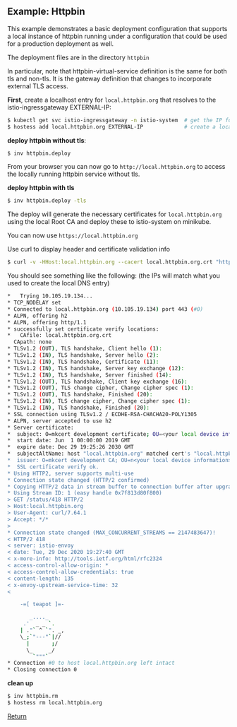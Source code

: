 ## Example: Httpbin

This example demonstrates a basic deployment configuration that supports a local instance of httpbin running under a configuration that could be used for a production deployment as well.  

The deployment files are in the directory `httpbin`  

In particular, note that httpbin-virtual-service definition is the same for both tls and non-tls. It is the gateway definition that changes to incorporate external TLS access.  

**First**, create a localhost entry for `local.httpbin.org` that resolves to the istio-ingressgateway EXTERNAL-IP:  

```bash
$ kubectl get svc istio-ingressgateway -n istio-system  # get the IP for the istio-ingressgateway
$ hostess add local.httpbin.org EXTERNAL-IP             # create a local entry, requires admin password
```

**deploy httpbin without tls**:  

```bash
$ inv httpbin.deploy
```

From your browser you can now go to `http://local.httpbin.org` to access the locally running httpbin service without tls.  

**deploy httpbin with tls**  

```bash
$ inv httpbin.deploy -tls
```

The deploy will generate the necessary certificates for `local.httpbin.org` using the local Root CA and deploy these to istio-system on minikube.

You can now use `https://local.httpbin.org`    

Use curl to display header and certificate validation info  
```bash
$ curl -v -HHost:local.httpbin.org --cacert local.httpbin.org.crt "https://local.httpbin.org/status/418"
```

You should see something like the following: (the IPs will match what you used to create the local DNS entry)
```bash
*   Trying 10.105.19.134...
* TCP_NODELAY set
* Connected to local.httpbin.org (10.105.19.134) port 443 (#0)
* ALPN, offering h2
* ALPN, offering http/1.1
* successfully set certificate verify locations:
*   CAfile: local.httpbin.org.crt
  CApath: none
* TLSv1.2 (OUT), TLS handshake, Client hello (1):
* TLSv1.2 (IN), TLS handshake, Server hello (2):
* TLSv1.2 (IN), TLS handshake, Certificate (11):
* TLSv1.2 (IN), TLS handshake, Server key exchange (12):
* TLSv1.2 (IN), TLS handshake, Server finished (14):
* TLSv1.2 (OUT), TLS handshake, Client key exchange (16):
* TLSv1.2 (OUT), TLS change cipher, Change cipher spec (1):
* TLSv1.2 (OUT), TLS handshake, Finished (20):
* TLSv1.2 (IN), TLS change cipher, Change cipher spec (1):
* TLSv1.2 (IN), TLS handshake, Finished (20):
* SSL connection using TLSv1.2 / ECDHE-RSA-CHACHA20-POLY1305
* ALPN, server accepted to use h2
* Server certificate:
*  subject: O=mkcert development certificate; OU=<your local device information>
*  start date: Jun  1 00:00:00 2019 GMT
*  expire date: Dec 29 19:25:26 2030 GMT
*  subjectAltName: host "local.httpbin.org" matched cert's "local.httpbin.org"
*  issuer: O=mkcert development CA; OU=n<your local device information>; CN=mkcert <your local device information>
*  SSL certificate verify ok.
* Using HTTP2, server supports multi-use
* Connection state changed (HTTP/2 confirmed)
* Copying HTTP/2 data in stream buffer to connection buffer after upgrade: len=0
* Using Stream ID: 1 (easy handle 0x7f813d80f800)
> GET /status/418 HTTP/2
> Host:local.httpbin.org
> User-Agent: curl/7.64.1
> Accept: */*
>
* Connection state changed (MAX_CONCURRENT_STREAMS == 2147483647)!
< HTTP/2 418
< server: istio-envoy
< date: Tue, 29 Dec 2020 19:27:40 GMT
< x-more-info: http://tools.ietf.org/html/rfc2324
< access-control-allow-origin: *
< access-control-allow-credentials: true
< content-length: 135
< x-envoy-upstream-service-time: 32
<

    -=[ teapot ]=-

       _...._
     .'  _ _ `.
    | ."` ^ `". _,
    \_;`"---"`|//
      |       ;/
      \_     _/
        `"""`
* Connection #0 to host local.httpbin.org left intact
* Closing connection 0
```

**clean up**
```bash
$ inv httpbin.rm
$ hostess rm local.httpbin.org
```

[Return](doc/examples.md)